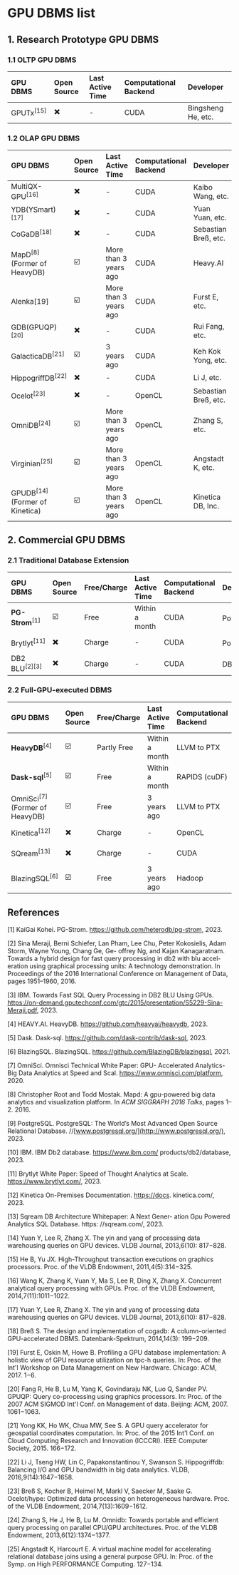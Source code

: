 # GPU DBMS list

## 1. Research Prototype GPU DBMS

### 1.1 OLTP GPU DBMS

| GPU DBMS   | Open Source | Last Active Time | Computational Backend | Developer          |
| :--------- | :---------- | :--------------- | :-------------------- | :----------------- |
| GPUTx<sup>\[15] | ✖️          | -                | CUDA                  | Bingsheng He, etc. |

### 1.2 OLAP GPU DBMS

| GPU DBMS                             | Open Source | Last Active Time      | Computational Backend | Developer            |
| :----------------------------------- | :---------- | :-------------------- | :-------------------- | :------------------- |
| MultiQX-GPU<sup>\[16]                     | ✖️          | -                     | CUDA                  | Kaibo Wang, etc.     |
| YDB(YSmart)<sup>\[17]                     | ✖️          | -                     | CUDA                  | Yuan Yuan, etc.      |
| CoGaDB<sup>\[18]                          | ✖️          | -                     | CUDA                  | Sebastian Breß, etc. |
| MapD<sup>\[8]</sup> (Former of HeavyDB)    | ☑️          | More than 3 years ago | CUDA                  | Heavy.AI             |
| Alenka\[19]                          | ☑️          | More than 3 years ago | CUDA                  | Furst E, etc.        |
| GDB(GPUQP)<sup>\[20]                      | ✖️          | -                     | CUDA                  | Rui Fang, etc.       |
| GalacticaDB<sup>\[21]                     | ☑️          | 3 years ago           | CUDA                  | Keh Kok Yong, etc.   |
| HippogriffDB<sup>\[22]                    | ✖️          | -                     | CUDA                  | Li J, etc.           |
| Ocelot<sup>\[23]                          | ✖️          | -                     | OpenCL                | Sebastian Breß, etc. |
| OmniDB<sup>\[24]                          | ☑️          | More than 3 years ago | OpenCL                | Zhang S, etc.        |
| Virginian<sup>\[25]                       | ☑️          | More than 3 years ago | OpenCL                | Angstadt K, etc.     |
| GPUDB<sup>\[14]</sup>(Former of Kinetica) | ☑️          | More than 3 years ago | OpenCL                | Kinetica DB, Inc.    |

## 2. Commercial GPU DBMS

### 2.1 Traditional Database Extension

| GPU DBMS              | Open Source | Free/Charge | Last Active Time | Computational Backend | Derived From    | Developer      |
| :-------------------- | :---------- | :---------- | :--------------- | :-------------------- | :-------------- | :------------- |
| **PG-Strom**<sup>\[1] | ☑️          | Free        | Within a month   | CUDA                  | PostgresSQL<sup>\[9] | HeteroDB, Inc. |
| Brytlyt<sup>\[11]     | ✖️          | Charge      | -                | CUDA                  | PostgresSQL<sup>\[9] | Brytlyt, Inc.  |
| DB2 BLU<sup>\[2]\[3]  | ✖️          | Charge      | -                | CUDA                  | DB2<sup>\[10]   | IBM, Inc.      |

### 2.2 Full-GPU-executed DBMS&#x20;

| GPU DBMS                             | Open Source | Free/Charge | Last Active Time | Computational Backend | Developer           |
| :----------------------------------- | :---------- | :---------- | :--------------- | :-------------------- | :------------------ |
| **HeavyDB**<sup>\[4]                 | ☑️          | Partly Free | Within a month   | LLVM to PTX           | Heavy.AI            |
| **Dask-sql**<sup>\[5]                | ☑️          | Free        | Within a month   | RAPIDS (cuDF)         | Dask, Inc.          |
| OmniSci<sup>\[7]</sup> (Former of HeavyDB) | ☑️          | Free        | 3 years ago      | LLVM to PTX           | Heavy.AI            |
| Kinetica<sup>\[12]                   | ✖️          | Charge      | -                | OpenCL                | Kinetica DB, Inc.   |
| SQream<sup>\[13]                     | ✖️          | Charge      | -                | CUDA                  | SQream Technologies |
| BlazingSQL<sup>\[6]                  | ☑️          | Free        | 3 years ago      | Hadoop                | BlazingDB           |

## References

\[1] KaiGai Kohei. PG-Strom. <https://github.com/heterodb/pg-strom>, 2023.

\[2] Sina Meraji, Berni Schiefer, Lan Pham, Lee Chu, Peter Kokosielis, Adam Storm, Wayne Young, Chang Ge, Ge- offrey Ng, and Kajan Kanagaratnam. Towards a hybrid design for fast query processing in db2 with blu accel- eration using graphical processing units: A technology demonstration. In Proceedings of the 2016 International Conference on Management of Data, pages 1951–1960, 2016.

\[3] IBM. Towards Fast SQL Query Processing in DB2 BLU Using GPUs. <https://on-demand.gputechconf.com/gtc/2015/presentation/S5229-Sina-Meraji.pdf>, 2023.

\[4] HEAVY.AI. HeavyDB. <https://github.com/heavyai/heavydb>, 2023.

\[5] Dask. Dask-sql. <https://github.com/dask-contrib/dask-sql>, 2023.

\[6] BlazingSQL. BlazingSQL. <https://github.com/BlazingDB/blazingsql>, 2021.

\[7] OmniSci. Omnisci Technical White Paper: GPU- Accelerated Analytics-Big Data Analytics at Speed and Scal. <https://www.omnisci.com/platform>, 2020.

\[8] Christopher Root and Todd Mostak. Mapd: A gpu-powered big data analytics and visualization platform. In *ACM SIGGRAPH 2016 Talks*, pages 1–2. 2016.

\[9] PostgreSQL. PostgreSQL: The World’s Most Advanced Open Source Relational Database. //[www.postgresql.org/](http://www.postgresql.org/), 2023.

\[10] IBM. IBM Db2 database. <https://www.ibm.com/> products/db2/database, 2023.

\[11] Brytlyt White Paper: Speed of Thought Analytics at Scale. <https://www.brytlyt.com/>, 2023.

\[12] Kinetica On-Premises Documentation. <https://docs>. kinetica.com/, 2023.

\[13] Sqream DB Architecture Whitepaper: A Next Gener- ation Gpu Powered Analytics SQL Database. https: //sqream.com/, 2023.

\[14] Yuan Y, Lee R, Zhang X. The yin and yang of processing data warehousing queries on GPU devices. VLDB Journal, 2013,6(10): 817−828.

\[15] He B, Yu JX. High-Throughput transaction executions on graphics processors. Proc. of the VLDB Endowment, 2011,4(5):314−325.

\[16] Wang K, Zhang K, Yuan Y, Ma S, Lee R, Ding X, Zhang X. Concurrent analytical query processing with GPUs. Proc. of the VLDB Endowment, 2014,7(11):1011−1022.&#x20;

\[17] Yuan Y, Lee R, Zhang X. The yin and yang of processing data warehousing queries on GPU devices. VLDB Journal, 2013,6(10): 817−828.&#x20;

\[18] Breß S. The design and implementation of cogadb: A column-oriented GPU-accelerated DBMS. Datenbank-Spektrum, 2014,14(3): 199−209.

\[19] Furst E, Oskin M, Howe B. Profiling a GPU database implementation: A holistic view of GPU resource utilization on tpc-h queries. In: Proc. of the Int'l Workshop on Data Management on New Hardware. Chicago: ACM, 2017. 1−6.

\[20] Fang R, He B, Lu M, Yang K, Govindaraju NK, Luo Q, Sander PV. GPUQP: Query co-processing using graphics processors. In: Proc. of the 2007 ACM SIGMOD Int'l Conf. on Management of data. Beijing: ACM, 2007. 1061−1063.

\[21] Yong KK, Ho WK, Chua MW, See S. A GPU query accelerator for geospatial coordinates computation. In: Proc. of the 2015 Int'l Conf. on Cloud Computing Research and Innovation (ICCCRI). IEEE Computer Society, 2015. 166−172.

\[22] Li J, Tseng HW, Lin C, Papakonstantinou Y, Swanson S. Hippogriffdb: Balancing I/O and GPU bandwidth in big data analytics. VLDB, 2016,9(14):1647−1658.

\[23] Breß S, Kocher B, Heimel M, Markl V, Saecker M, Saake G. Ocelot/hype: Optimized data processing on heterogeneous hardware. Proc. of the VLDB Endowment, 2014,7(13):1609−1612.

\[24] Zhang S, He J, He B, Lu M. Omnidb: Towards portable and efficient query processing on parallel CPU/GPU architectures. Proc. of the VLDB Endowment, 2013,6(12):1374−1377.&#x20;

\[25] Angstadt K, Harcourt E. A virtual machine model for accelerating relational database joins using a general purpose GPU. In: Proc. of the Symp. on High PERFORMANCE Computing. 127−134.&#x20;

